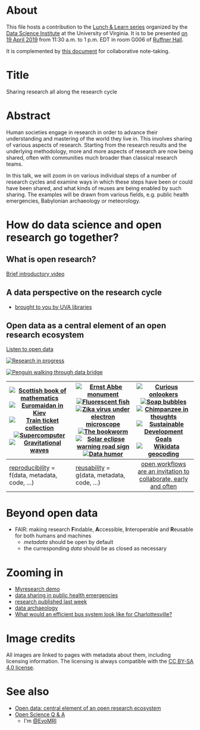 # About

This file hosts a contribution to the [Lunch & Learn series](https://datascience.virginia.edu/pages/research-lunch-and-learn-series) organized by the [Data Science Institute](https://datascience.virginia.edu/) at the University of Virginia. It is to be presented [on 19 April 2019](https://datascience.virginia.edu/pages/sharing-research-along-entire-research-cycle) from 11:30 a.m. to 1 p.m. EDT in room G006 of [Ruffner Hall](https://www.google.com/maps/place/Ruffner+Hall+(Curry+School+of+Education)/@38.0346734,-78.5116714,17z/data=!3m1!4b1!4m5!3m4!1s0x89b3865acb9c1fa7:0x96877eaa32f81e54!8m2!3d38.0346734!4d-78.5094827?shorturl=1). 

It is complemented by [this document](https://docs.google.com/document/d/17sEfoaK0cz45V1A58gMnwuSPqZoup7LuMn-wtkjxB2k/edit?usp=sharing) for collaborative note-taking.

# Title

Sharing research all along the research cycle

# Abstract

Human societies engage in research in order to advance their understanding and mastering of the world they live in. This involves sharing of various aspects of research. Starting from the research results and the underlying methodology, more and more aspects of research are now being shared, often with communities much broader than classical research teams.

In this talk, we will zoom in on various individual steps of a number of research cycles and examine ways in which these steps have been or could have been shared, and what kinds of reuses are being enabled by such sharing. The examples will be drawn from various fields, e.g. public health emergencies, Babylonian archaeology or meteorology.

# How do data science and open research go together?

## What is open research? 

[Brief introductory video](https://www.youtube.com/watch?v=Qqj9z5ip7ac)

## A data perspective on the research cycle

* [brought to you by UVA libraries](https://data.library.virginia.edu/data-management/lifecycle/)

## Open data as a central element of an open research ecosystem

[Listen to open data](http://listen.hatnote.com/#wikidata,fr,de,it,rm,en,ru,en,fa,ko,se,es,ca,pt)

[![Research in progress](https://upload.wikimedia.org/wikipedia/commons/thumb/7/75/Discovery_in_process.jpg/1280px-Discovery_in_process.jpg)](https://commons.wikimedia.org/wiki/File:Discovery_in_process.jpg)

[![Penguin walking through data bridge](https://upload.wikimedia.org/wikipedia/commons/5/54/Automated_weighbridge_for_Ad%C3%A9lie_penguins_-_journal.pone.0085291.g002.png)](https://commons.wikimedia.org/wiki/File:Automated_weighbridge_for_Ad%C3%A9lie_penguins_-_journal.pone.0085291.g002.png)


| [![Scottish book of mathematics](https://upload.wikimedia.org/wikipedia/commons/1/10/KsiegaSzkocka1.JPG)](https://commons.wikimedia.org/wiki/File:KsiegaSzkocka1.JPG)  [![Euromaidan in Kiev](https://upload.wikimedia.org/wikipedia/commons/thumb/9/9f/Euromaidan_in_Kiev_2014_003.jpg/1280px-Euromaidan_in_Kiev_2014_003.jpg)](https://commons.wikimedia.org/wiki/File:Euromaidan_in_Kiev_2014_003.jpg) [![Train ticket collection](https://upload.wikimedia.org/wikipedia/commons/2/27/00000003_F.jpg)](https://commons.wikimedia.org/wiki/File:00000003_F.jpg) [![Supercomputer](https://upload.wikimedia.org/wikipedia/commons/d/d3/IBM_Blue_Gene_P_supercomputer.jpg)](https://en.wikipedia.org/wiki/File:IBM_Blue_Gene_P_supercomputer.jpg)  [![Gravitational waves](https://upload.wikimedia.org/wikipedia/commons/thumb/d/db/LIGO_measurement_of_gravitational_waves.svg/1211px-LIGO_measurement_of_gravitational_waves.svg.png)](https://commons.wikimedia.org/wiki/File:LIGO_measurement_of_gravitational_waves.svg) | [![Ernst Abbe monument](https://upload.wikimedia.org/wikipedia/commons/thumb/4/46/Ernst-Abbe-Denkmal_Jena_F%C3%BCrstengraben_-_20140802_125709.jpg/1024px-Ernst-Abbe-Denkmal_Jena_F%C3%BCrstengraben_-_20140802_125709.jpg)](https://commons.wikimedia.org/wiki/File:Ernst-Abbe-Denkmal_Jena_F%C3%BCrstengraben_-_20140802_125709.jpg) [![Fluorescent fish](https://upload.wikimedia.org/wikipedia/commons/1/15/Adaptive-Evolution-of-Eel-Fluorescent-Proteins-from-Fatty-Acid-Binding-Proteins-Produces-Bright-pone.0140972.g001.jpg)](https://commons.wikimedia.org/wiki/File:Adaptive-Evolution-of-Eel-Fluorescent-Proteins-from-Fatty-Acid-Binding-Proteins-Produces-Bright-pone.0140972.g001.jpg)  [![Zika virus under electron microscope](https://upload.wikimedia.org/wikipedia/commons/thumb/a/a8/Zika_EM_CDC_20541.png/1024px-Zika_EM_CDC_20541.png)](https://commons.wikimedia.org/wiki/File:Zika_EM_CDC_20541.png) [![The bookworm](https://upload.wikimedia.org/wikipedia/commons/0/04/Carl_Spitzweg_021.jpg)](https://commons.wikimedia.org/wiki/File:Carl_Spitzweg_021.jpg) [![Solar eclipse warning road sign](https://upload.wikimedia.org/wikipedia/commons/thumb/6/6b/Road_Sign_SOLAR_ECLIPSE_TODAY_-_IMG_20170821_172443_%28cropped%29.jpg/1190px-Road_Sign_SOLAR_ECLIPSE_TODAY_-_IMG_20170821_172443_%28cropped%29.jpg)](https://commons.wikimedia.org/wiki/File:Road_Sign_SOLAR_ECLIPSE_TODAY_-_IMG_20170821_172443.jpg)  [![Data humor](https://upload.wikimedia.org/wikipedia/commons/c/ca/New_cuyama.jpg)](https://commons.wikimedia.org/wiki/File:New_cuyama.jpg) | [![Curious onlookers](https://upload.wikimedia.org/wikipedia/commons/8/80/Sudan_Envoy_-_Curious_Onlookers.jpg)](https://commons.wikimedia.org/wiki/File:Sudan_Envoy_-_Curious_Onlookers.jpg)   [![Soap bubbles](https://upload.wikimedia.org/wikipedia/commons/3/32/Everything_must_go.jpg)](https://commons.wikimedia.org/wiki/File:Everything_must_go.jpg)  [![Chimpanzee in thoughts](https://upload.wikimedia.org/wikipedia/commons/thumb/e/ee/In_Thought_..._%283020466221%29.jpg/1024px-In_Thought_..._%283020466221%29.jpg)](https://commons.wikimedia.org/wiki/File:In_Thought_..._(3020466221).jpg) [![Sustainable Development Goals](https://upload.wikimedia.org/wikipedia/commons/e/e8/TGG_Icon_Color_18.png)](https://commons.wikimedia.org/wiki/File:TGG_Icon_Color_18.png) [![Wikidata geocoding](https://upload.wikimedia.org/wikipedia/commons/5/5c/Wikidata_Map_July_2017_Normal.png)](https://commons.wikimedia.org/wiki/File:Wikidata_Map_July_2017_Normal.png) |
|--------|--------|:---:|
| [reproducibility](http://mybinder.org/repo/cranmer/ligo-binder) = f(data, metadata, code, …)| [reusability](http://tinyurl.com/ycpdwvmx) = g(data, metadata, code, …) | [open workflows are an invitation to collaborate, early and often](https://twitter.com/EvoMRI/status/928248498503417856)|


# Beyond open data

* FAIR: making research **F**indable, **A**ccessible, **I**nteroperable and **R**eusable for both humans and machines
  - *metadata* should be open by default
  - the curresponding *data* should be as closed as necessary

# Zooming in

* [Myresearch demo](http://myresearch.institute/)
* [data sharing in public health emergencies](https://github.com/Daniel-Mietchen/events/blob/master/Environmental-Health-Seminar-Env-H-580-on-2019-01-31.md)
* [research published last week](https://github.com/Daniel-Mietchen/events/blob/master/FORCE-2018-research-published-last-week.md)
* [data archaeology](https://github.com/Daniel-Mietchen/datascience/blob/master/data-archaeology.md)
* [What would an efficient bus system look like for Charlottesville?](https://github.com/Daniel-Mietchen/ideas/issues/1153)

# Image credits

All images are linked to pages with metadata about them, including licensing information. The licensing is always compatible with the [CC BY-SA 4.0 license](https://creativecommons.org/licenses/by-sa/4.0/).

# See also

- [Open data: central element of an open research ecosystem](https://github.com/Daniel-Mietchen/events/blob/master/UVA-Datapalooza-2017.md)
- [Open Science Q & A](https://openscience.ub.uni-bielefeld.de/)
  - I'm [@EvoMRI](https://twitter.com/EvoMRI)

